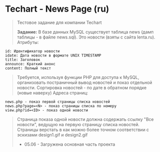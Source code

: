 # Techart - News Page (ru)

> Тестовое задание для компании Techart
>
> **Задание:** 
В базе данных MySQL существует таблица news (дамп таблицы - в файле news.sql).
Это новости (взяты с сайта lenta.ru).
> Атрибуты:

    id: Идентификатор новости
    idate: Дата новости в формате UNIX TIMESTAMP
    title: Заголовок
    announce: Краткий анонс
    content: Полный текст

> Требуется, используя функции PHP для доступа к MySQL, организовать постраничный вывод новостей и показ отдельной новости.
> Сортировка новостей - по дате в обратном порядке (новые наверху)
> Адреса страниц:

    news.php - показ первой страницы списка новостей
    news.php?page=<N> - показ страницы списка по номеру
    view.php?id=<ID> - показ одной новости

> Страница показа одной новости должна содержать ссылку "Все новости", ведущую на первую страницу списка новостей.
> Страницы верстать в как можно более точном соответствии с эскизами design1.gif и design2.gif
> - 05.06 - Загружена основная часть проекта
